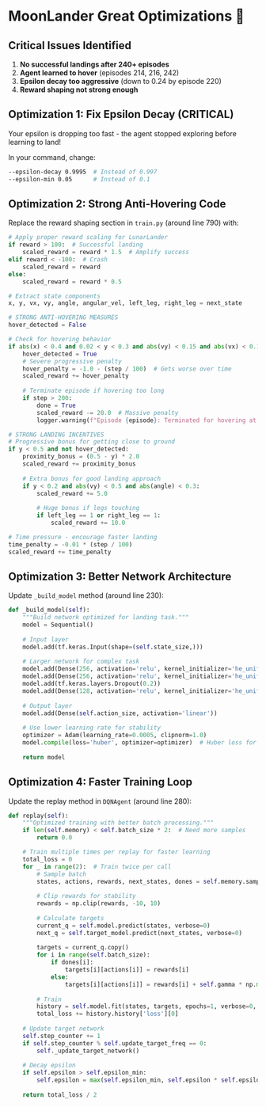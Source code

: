 # MoonLander Great Optimizations 🚀

## Critical Issues Identified
1. **No successful landings after 240+ episodes** 
2. **Agent learned to hover** (episodes 214, 216, 242)
3. **Epsilon decay too aggressive** (down to 0.24 by episode 220)
4. **Reward shaping not strong enough**

## Optimization 1: Fix Epsilon Decay (CRITICAL)
Your epsilon is dropping too fast - the agent stopped exploring before learning to land!

In your command, change:
```bash
--epsilon-decay 0.9995  # Instead of 0.997
--epsilon-min 0.05      # Instead of 0.1
```

## Optimization 2: Strong Anti-Hovering Code
Replace the reward shaping section in `train.py` (around line 790) with:

```python
# Apply proper reward scaling for LunarLander
if reward > 100:  # Successful landing
    scaled_reward = reward * 1.5  # Amplify success
elif reward < -100:  # Crash
    scaled_reward = reward
else:
    scaled_reward = reward * 0.5

# Extract state components
x, y, vx, vy, angle, angular_vel, left_leg, right_leg = next_state

# STRONG ANTI-HOVERING MEASURES
hover_detected = False

# Check for hovering behavior
if abs(x) < 0.4 and 0.02 < y < 0.3 and abs(vy) < 0.15 and abs(vx) < 0.15:
    hover_detected = True
    # Severe progressive penalty
    hover_penalty = -1.0 - (step / 100)  # Gets worse over time
    scaled_reward += hover_penalty
    
    # Terminate episode if hovering too long
    if step > 200:
        done = True
        scaled_reward -= 20.0  # Massive penalty
        logger.warning(f"Episode {episode}: Terminated for hovering at step {step}")

# STRONG LANDING INCENTIVES
# Progressive bonus for getting close to ground
if y < 0.5 and not hover_detected:
    proximity_bonus = (0.5 - y) * 2.0
    scaled_reward += proximity_bonus
    
    # Extra bonus for good landing approach
    if y < 0.2 and abs(vy) < 0.5 and abs(angle) < 0.3:
        scaled_reward += 5.0
        
        # Huge bonus if legs touching
        if left_leg == 1 or right_leg == 1:
            scaled_reward += 10.0

# Time pressure - encourage faster landing
time_penalty = -0.01 * (step / 100)
scaled_reward += time_penalty
```

## Optimization 3: Better Network Architecture
Update `_build_model` method (around line 230):

```python
def _build_model(self):
    """Build network optimized for landing task."""
    model = Sequential()
    
    # Input layer
    model.add(tf.keras.Input(shape=(self.state_size,)))
    
    # Larger network for complex task
    model.add(Dense(256, activation='relu', kernel_initializer='he_uniform'))
    model.add(Dense(256, activation='relu', kernel_initializer='he_uniform'))
    model.add(tf.keras.layers.Dropout(0.2))
    model.add(Dense(128, activation='relu', kernel_initializer='he_uniform'))
    
    # Output layer
    model.add(Dense(self.action_size, activation='linear'))
    
    # Use lower learning rate for stability
    optimizer = Adam(learning_rate=0.0005, clipnorm=1.0)
    model.compile(loss='huber', optimizer=optimizer)  # Huber loss for stability
    
    return model
```

## Optimization 4: Faster Training Loop
Update the replay method in `DQNAgent` (around line 280):

```python
def replay(self):
    """Optimized training with better batch processing."""
    if len(self.memory) < self.batch_size * 2:  # Need more samples
        return 0.0

    # Train multiple times per replay for faster learning
    total_loss = 0
    for _ in range(2):  # Train twice per call
        # Sample batch
        states, actions, rewards, next_states, dones = self.memory.sample(self.batch_size)
        
        # Clip rewards for stability
        rewards = np.clip(rewards, -10, 10)
        
        # Calculate targets
        current_q = self.model.predict(states, verbose=0)
        next_q = self.target_model.predict(next_states, verbose=0)
        
        targets = current_q.copy()
        for i in range(self.batch_size):
            if dones[i]:
                targets[i][actions[i]] = rewards[i]
            else:
                targets[i][actions[i]] = rewards[i] + self.gamma * np.max(next_q[i])
        
        # Train
        history = self.model.fit(states, targets, epochs=1, verbose=0, batch_size=self.batch_size)
        total_loss += history.history['loss'][0]
    
    # Update target network
    self.step_counter += 1
    if self.step_counter % self.update_target_freq == 0:
        self._update_target_network()
    
    # Decay epsilon
    if self.epsilon > self.epsilon_min:
        self.epsilon = max(self.epsilon_min, self.epsilon * self.epsilon_decay)
    
    return total_loss / 2
```

